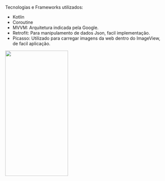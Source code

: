 Tecnologias e Frameworks utilizados:
- Kotlin
- Coroutine
- MVVM: Arquitetura indicada pela Google.
- Retrofit: Para manipulamento de dados Json, facil implementação.
- Picasso: Utilizado para carregar imagens da web dentro do ImageView, de facil aplicação.

<img src="https://github.com/ajdamiao/SicrediSimulado/blob/master/tela.gif" width="200" height="400" />
